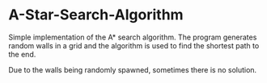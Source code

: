 # A-Star-Search-Algorithm

Simple implementation of the A* search algorithm.
The program generates random walls in a grid and the algorithm is used to find the shortest path to the end.

Due to the walls being randomly spawned, sometimes there is no solution.
